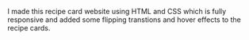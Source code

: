 I made this recipe card website using HTML and CSS which is fully responsive and added some flipping transtions and hover effects to the recipe cards.
